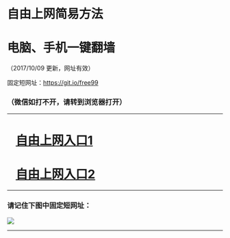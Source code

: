 ﻿# 自由上网简易方法

# 电脑、手机一键翻墙

（2017/10/09 更新，网址有效）

固定短网址：https://git.io/free99

### （微信如打不开，请转到浏览器打开）


***





# &nbsp;&nbsp; <a href="http://ft1606217513.fwq-tz-1001.info/fwqtz01.html?t=100900118819 " target="_blank">自由上网入口1</a>
# &nbsp;&nbsp; <a href="http://ft2254610468.fwq-tz-1002.info/fwqtz02.html?t=100900110912 " target="_blank">自由上网入口2</a>
***

### 请记住下图中固定短网址：

<img src="https://s3-us-west-2.amazonaws.com/fwq-1001/yjfq-20170905okok.png" /> 


***

